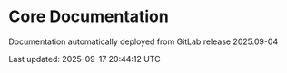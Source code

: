 # Core Documentation

Documentation automatically deployed from GitLab release 2025.09-04

Last updated: 2025-09-17 20:44:12 UTC

